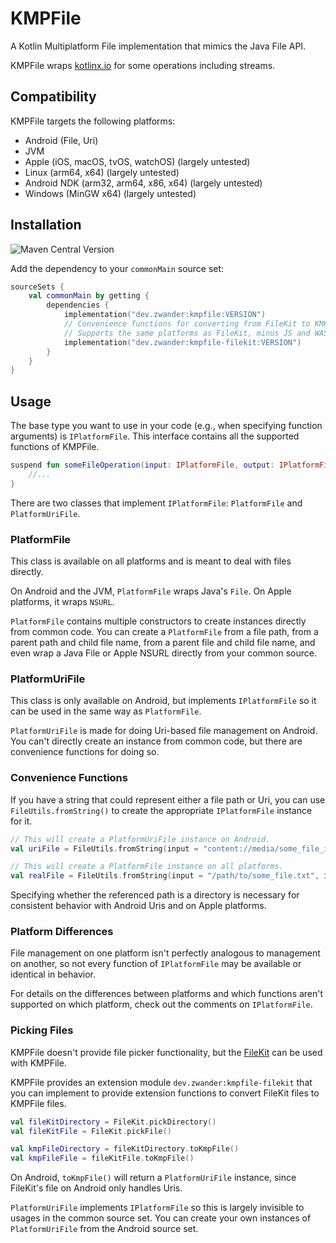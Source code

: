 # KMPFile
A Kotlin Multiplatform File implementation that mimics the Java File API.

KMPFile wraps [kotlinx.io](https://github.com/Kotlin/kotlinx-io) for some operations including streams.

## Compatibility
KMPFile targets the following platforms:
- Android (File, Uri)
- JVM
- Apple (iOS, macOS, tvOS, watchOS) (largely untested)
- Linux (arm64, x64) (largely untested)
- Android NDK (arm32, arm64, x86, x64) (largely untested)
- Windows (MinGW x64) (largely untested)

## Installation
![Maven Central Version](https://img.shields.io/maven-central/v/dev.zwander/kmpfile)

Add the dependency to your `commonMain` source set:

```kotlin
sourceSets {
    val commonMain by getting {
        dependencies {
            implementation("dev.zwander:kmpfile:VERSION")
            // Convenience functions for converting from FileKit to KMPFile.
            // Supports the same platforms as FileKit, minus JS and WASM.
            implementation("dev.zwander:kmpfile-filekit:VERSION")
        }
    }
}
```

## Usage
The base type you want to use in your code (e.g., when specifying function arguments) is `IPlatformFile`. This interface contains all the supported functions of KMPFile.

```kotlin
suspend fun someFileOperation(input: IPlatformFile, output: IPlatformFile) {
    //...
}
```

There are two classes that implement `IPlatformFile`: `PlatformFile` and `PlatformUriFile`.

### PlatformFile
This class is available on all platforms and is meant to deal with files directly.

On Android and the JVM, `PlatformFile` wraps Java's `File`. On Apple platforms, it wraps `NSURL`.

`PlatformFile` contains multiple constructors to create instances directly from common code. You can create a `PlatformFile` from a file path, from a parent path and child file name, from a parent file and child file name, and even wrap a Java File or Apple NSURL directly from your common source.

### PlatformUriFile
This class is only available on Android, but implements `IPlatformFile` so it can be used in the same way as `PlatformFile`.

`PlatformUriFile` is made for doing Uri-based file management on Android. You can't directly create an instance from common code, but there are convenience functions for doing so.

### Convenience Functions
If you have a string that could represent either a file path or Uri, you can use `FileUtils.fromString()` to create the appropriate `IPlatformFile` instance for it.

```kotlin
// This will create a PlatformUriFile instance on Android.
val uriFile = FileUtils.fromString(input = "content://media/some_file_id", isDirectory = false)

// This will create a PlatformFile instance on all platforms.
val realFile = FileUtils.fromString(input = "/path/to/some_file.txt", isDirectory = false)
```

Specifying whether the referenced path is a directory is necessary for consistent behavior with Android Uris and on Apple platforms.

### Platform Differences
File management on one platform isn't perfectly analogous to management on another, so not every function of `IPlatformFile` may be available or identical in behavior.

For details on the differences between platforms and which functions aren't supported on which platform, check out the comments on `IPlatformFile`.

### Picking Files
KMPFile doesn't provide file picker functionality, but the [FileKit](https://github.com/vinceglb/FileKit/) can be used with KMPFile.

KMPFile provides an extension module `dev.zwander:kmpfile-filekit` that you can implement to provide extension functions to convert FileKit files to KMPFile files.

```kotlin
val fileKitDirectory = FileKit.pickDirectory()
val fileKitFile = FileKit.pickFile()

val kmpFileDirectory = fileKitDirectory.toKmpFile()
val kmpFileFile = fileKitFile.toKmpFile()
```

On Android, `toKmpFile()` will return a `PlatformUriFile` instance, since FileKit's file on Android only handles Uris.

`PlatformUriFile` implements `IPlatformFile` so this is largely invisible to usages in the common source set. You can create your own instances of `PlatformUriFile` from the Android source set.
